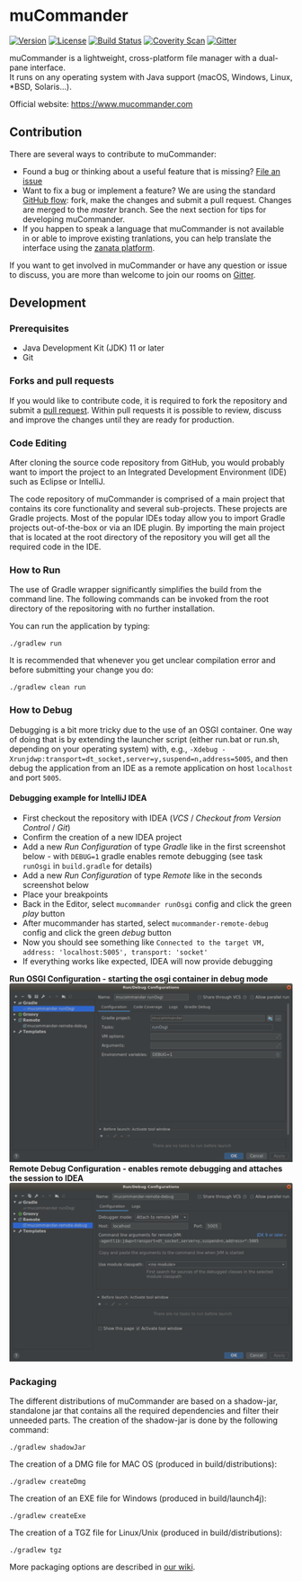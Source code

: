 # muCommander

[![Version](http://img.shields.io/badge/version-0.9.6-blue.svg?style=flat)](https://github.com/mucommander/mucommander/releases/tag/nightly)
[![License](http://img.shields.io/badge/License-GPL-blue.svg)](http://www.gnu.org/copyleft/gpl.html)
[![Build Status](https://travis-ci.org/mucommander/mucommander.svg)](https://travis-ci.org/mucommander/mucommander)
[![Coverity Scan](https://scan.coverity.com/projects/3642/badge.svg)](https://scan.coverity.com/projects/3642)
[![Gitter](https://img.shields.io/gitter/room/nwjs/nw.js.svg)](https://gitter.im/mucommander/Lobby)

muCommander is a lightweight, cross-platform file manager with a dual-pane interface.  
It runs on any operating system with Java support (macOS, Windows, Linux, *BSD, Solaris...).

Official website: https://www.mucommander.com  

## Contribution


There are several ways to contribute to muCommander:  

- Found a bug or thinking about a useful feature that is missing? [File an issue](https://github.com/mucommander/mucommander/issues)
- Want to fix a bug or implement a feature? We are using the standard [GitHub flow](https://guides.github.com/introduction/flow/): fork, make the changes and submit a pull request. Changes are merged to the *master* branch. See the next section for tips for developing muCommander.
- If you happen to speak a language that muCommander is not available in or able to improve existing tranlations, you can help translate the interface using the [zanata platform](https://translate.zanata.org/project/view/mucommander).  

If you want to get involved in muCommander or have any question or issue to discuss, you are more than welcome to join our rooms on [Gitter](https://gitter.im/mucommander).  

## Development

### Prerequisites

  - Java Development Kit (JDK) 11 or later  
  - Git


### Forks and pull requests

If you would like to contribute code, it is required to fork the repository and submit a [pull request](https://help.github.com/en/articles/about-pull-requests).
Within pull requests it is possible to review, discuss and improve the changes until they are ready for production. 

### Code Editing  
After cloning the source code repository from GitHub, you would probably want to import the project to an Integrated Development Environment (IDE) such as Eclipse or IntelliJ.

The code repository of muCommander is comprised of a main project that contains its core functionality and several sub-projects. These projects are Gradle projects. Most of the popular IDEs today allow you to import Gradle projects out-of-the-box or via an IDE plugin. By importing the main project that is located at the root directory of the repository you will get all the required code in the IDE.

### How to Run  
The use of Gradle wrapper significantly simplifies the build from the command line. The following commands can be invoked from the root directory of the repositoring with no further installation.

You can run the application by typing:  
```
./gradlew run
```

It is recommended that whenever you get unclear compilation error and before submitting your change you do:  
```
./gradlew clean run
```    

### How to Debug  
Debugging is a bit more tricky due to the use of an OSGI container. One way of doing that is by extending the launcher 
script (either run.bat or run.sh, depending on your operating system) with, e.g., `-Xdebug -Xrunjdwp:transport=dt_socket,server=y,suspend=n,address=5005`, 
and then debug the application from an IDE as a remote application on host `localhost` and port `5005`.

#### Debugging example for IntelliJ IDEA

- First checkout the repository with IDEA (*VCS* / *Checkout from Version Control* / *Git*)
- Confirm the creation of a new IDEA project
- Add a new *Run Configuration* of type *Gradle* like in the first screenshot below - with `DEBUG=1` gradle enables remote debugging (see task `runOsgi` in `build.gradle` for details)
- Add a new *Run Configuration* of type *Remote* like in the seconds screenshot below
- Place your breakpoints
- Back in the Editor, select `mucommander runOsgi` config and click the green *play* button
- After mucommander has started, select `mucommander-remote-debug` config and click the green *debug* button
- Now you should see something like `Connected to the target VM, address: 'localhost:5005', transport: 'socket'` 
- If everything works like expected, IDEA will now provide debugging

**Run OSGI Configuration - starting the osgi container in debug mode**
![runOsgi config](doc/img/howto_debug_001.png "Run OSGI Configuration - starting the osgi container in debug mode")
**Remote Debug Configuration - enables remote debugging and attaches the session to IDEA**
![runOsgi config](doc/img/howto_debug_002.png "Remote Debug Configuration - enables remote debugging and attaches the session to IDEA")


### Packaging
The different distributions of muCommander are based on a shadow-jar, standalone jar that contains all the required dependencies and filter their unneeded parts. The creation of the shadow-jar is done by the following command:  
```
./gradlew shadowJar
```

The creation of a DMG file for MAC OS (produced in build/distributions):  
```
./gradlew createDmg
```

The creation of an EXE file for Windows (produced in build/launch4j):  
```
./gradlew createExe
```

The creation of a TGZ file for Linux/Unix (produced in build/distributions):  
```
./gradlew tgz
```

More packaging options are described in [our wiki](https://github.com/mucommander/mucommander/wiki/Packaging).



